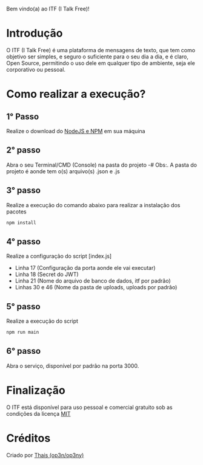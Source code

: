 Bem vindo(a) ao ITF (I Talk Free)!

# Introdução
O ITF (I Talk Free) é uma plataforma de mensagens de texto, que tem como objetivo ser simples, e seguro o suficiente para o seu dia a dia, e é claro, Open Source, permitindo o uso dele em qualquer tipo de ambiente, seja ele corporativo ou pessoal.

# Como realizar a execução?

## 1° Passo
Realize o download do [NodeJS e NPM](https://nodejs.org/en/download) em sua máquina

## 2° passo
Abra o seu Terminal/CMD (Console) na pasta do projeto
-# Obs:. A pasta do projeto é aonde tem o(s) arquivo(s) .json e .js

## 3° passo
Realize a execução do comando abaixo para realizar a instalação dos pacotes
```bash
npm install
```

## 4° passo
Realize a configuração do script [index.js]
- Linha 17 (Configuração da porta aonde ele vai executar)
- Linha 18 (Secret do JWT)
- Linha 21 (Nome do arquivo de banco de dados, itf por padrão)
- Linhas 30 e 46 (Nome da pasta de uploads, uploads por padrão)

## 5° passo
Realize a execução do script
```bash
npm run main
```
## 6° passo
Abra o serviço, disponível por padrão na porta 3000.

# Finalização
O ITF está disponível para uso pessoal e comercial gratuito sob as condições da licença [MIT](https://github.com/Hsyst/itf/blob/main/LICENSE)

# Créditos
Criado por [Thais (op3n/op3ny)](https://github.com/op3ny)
